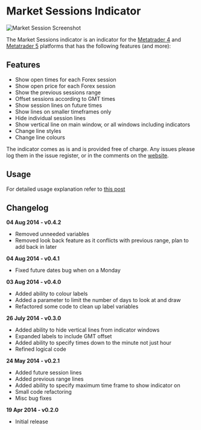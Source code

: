 # Market Sessions Indicator
![Market Session Screenshot](http://adamjowett.com/wp-content/uploads/2014/05/market_sessions.png)

The Market Sessions indicator is an indicator for the [Metatrader 4](http://www.metatrader4.com/) and [Metatrader 5](http://www.metatrader5.com/) platforms that has the following features (and more):

## Features
- Show open times for each Forex session
- Show open price for each Forex session
- Show the previous sessions range
- Offset sessions according to GMT times
- Show session lines on future times
- Show lines on smaller timeframes only
- Hide individual session lines
- Show vertical line on main window, or all windows including indicators
- Change line styles
- Change line colours

The indicator comes as is and is provided free of charge. Any issues please log them in the issue register, or in the comments on the [website](http://adamjowett.com/category/trading/downloads/).

## Usage

For detailed usage explanation refer to [this post](http://adamjowett.com/2012/04/market-sessions-metatrader-indicator/)

## Changelog

__04 Aug 2014 - v0.4.2__
- Removed unneeded variables
- Removed look back feature as it conflicts with previous range, plan to add back in later

__04 Aug 2014 - v0.4.1__
- Fixed future dates bug when on a Monday

__03 Aug 2014 - v0.4.0__
- Added ability to colour labels
- Added a parameter to limit the number of days to look at and draw
- Refactored some code to clean up label variables

__26 July 2014 - v0.3.0__
- Added ability to hide vertical lines from indicator windows
- Expanded labels to include GMT offset
- Added ability to specify times down to the minute not just hour
- Refined logical code

__24 May 2014 - v0.2.1__
- Added future session lines
- Added previous range lines
- Added ability to specify maximum time frame to show indicator on
- Small code refactoring
- Misc bug fixes

__19 Apr 2014 - v0.2.0__
- Initial release
